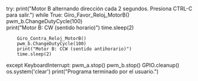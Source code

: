 try:
    print("Motor B alternando dirección cada 2 segundos. Presiona CTRL-C para salir.")
    while True:
        Giro_Favor_Reloj_MotorB()
        pwm_b.ChangeDutyCycle(100)  
        print("Motor B: CW (sentido horario)")
        time.sleep(2) 

        Giro_Contra_Reloj_MotorB()
        pwm_b.ChangeDutyCycle(100) 
        print("Motor B: CCW (sentido antihorario)")
        time.sleep(2)  

except KeyboardInterrupt:
    pwm_a.stop()
    pwm_b.stop()
    GPIO.cleanup()
    os.system('clear')
    print("Programa terminado por el usuario.")
